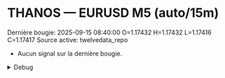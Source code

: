 # THANOS — EURUSD M5 (auto/15m)
Dernière bougie: 2025-09-15 08:40:00  O=1.17432  H=1.17432  L=1.17416  C=1.17417
Source active: twelvedata_repo

- Aucun signal sur la dernière bougie.

<details><summary>Debug</summary>

- TD_API_KEY manquant.

</details>